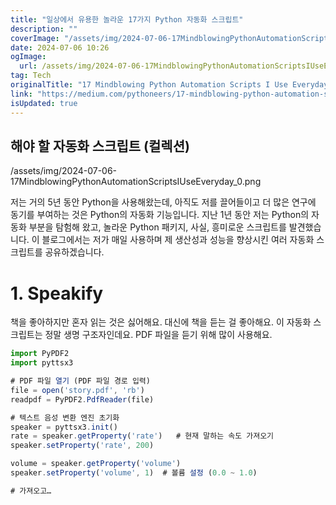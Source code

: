 ```yaml
---
title: "일상에서 유용한 놀라운 17가지 Python 자동화 스크립트"
description: ""
coverImage: "/assets/img/2024-07-06-17MindblowingPythonAutomationScriptsIUseEveryday_0.png"
date: 2024-07-06 10:26
ogImage:
  url: /assets/img/2024-07-06-17MindblowingPythonAutomationScriptsIUseEveryday_0.png
tag: Tech
originalTitle: "17 Mindblowing Python Automation Scripts I Use Everyday"
link: "https://medium.com/pythoneers/17-mindblowing-python-automation-scripts-i-use-everyday-523fb1eb9284"
isUpdated: true
---
```


## 해야 할 자동화 스크립트 (컬렉션)

/assets/img/2024-07-06-17MindblowingPythonAutomationScriptsIUseEveryday_0.png

저는 거의 5년 동안 Python을 사용해왔는데, 아직도 저를 끌어들이고 더 많은 연구에 동기를 부여하는 것은 Python의 자동화 기능입니다. 지난 1년 동안 저는 Python의 자동화 부분을 탐험해 왔고, 놀라운 Python 패키지, 사실, 흥미로운 스크립트를 발견했습니다. 이 블로그에서는 저가 매일 사용하며 제 생산성과 성능을 향상시킨 여러 자동화 스크립트를 공유하겠습니다.

# 1. Speakify

<!-- seedividend - 사각형 -->

<ins class="adsbygoogle"
     style="display:block"
     data-ad-client="ca-pub-4877378276818686"
     data-ad-slot="1898504329"
     data-ad-format="auto"
     data-full-width-responsive="true"></ins>

<script>
     (adsbygoogle = window.adsbygoogle || []).push({});
</script>

책을 좋아하지만 혼자 읽는 것은 싫어해요. 대신에 책을 듣는 걸 좋아해요. 이 자동화 스크립트는 정말 생명 구조자인데요. PDF 파일을 듣기 위해 많이 사용해요.

```js
import PyPDF2
import pyttsx3

# PDF 파일 열기 (PDF 파일 경로 입력)
file = open('story.pdf', 'rb')
readpdf = PyPDF2.PdfReader(file)

# 텍스트 음성 변환 엔진 초기화
speaker = pyttsx3.init()
rate = speaker.getProperty('rate')   # 현재 말하는 속도 가져오기
speaker.setProperty('rate', 200)

volume = speaker.getProperty('volume')
speaker.setProperty('volume', 1)  # 볼륨 설정 (0.0 ~ 1.0)

# 가져오고…
```
